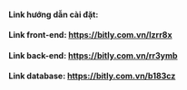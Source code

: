#### Link hướng dẫn cài đặt: 

#### Link front-end: https://bitly.com.vn/lzrr8x
#### Link back-end: https://bitly.com.vn/rr3ymb
#### Link database: https://bitly.com.vn/b183cz
